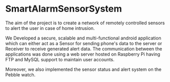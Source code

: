 # SmartAlarmSensorSystem

The aim of the project is to create a network of remotely controlled sensors to alert the user in case of home intrusion.

We Developed a secure, scalable and multi-functional android application which can either act as a Sensor for sending phone's data to the server or Receiver to receive generated alert data. The communication between the applications was done using a web server hosted on Raspberry Pi having FTP and MySQL support to maintain user accounts. 

Moreover, we also implemented the sensor status and alert system on the Pebble watch.
